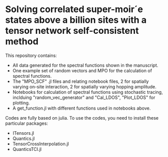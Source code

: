 #  Solving correlated super-moir´e states above a billion sites with a tensor network self-consistent method

This repository contains:

* All data generated for the spectral functions shown in the manuscript.
* One example set of random vectors and MPO for the calculation of spectral functions.
* The "MPO_SCF" .jl files and relating notebook files, 2 for spatially varying on-site interaction, 2 for spatially varying hopping amplitude.
* Notebooks for calculation of spectral functions using stochastic tracing, inclduing "random_vec_generator" and "Cal_LDOS", "Plot_LDOS" for plotting.
* A get_function.jl with different functions used in notebooks above.

Codes are fully based on julia. To use the codes, you need to install these particular packages:

* ITensors.jl
* Quantics.jl
* TensorCrossInterpolation.jl
* QuanticsTCI.jl
